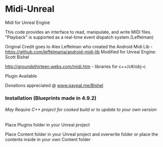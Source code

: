 # Midi-Unreal
Midi for Unreal Engine

This code provides an interface to read, manipulate, and write MIDI files. "Playback" is supported as a real-time event dispatch system.(Leffelman)

Original Credit goes to Alex Leffelman who created the Android Midi Lib - https://github.com/leffelmania/android-midi-lib
Modified for Unreal Engine: Scott Bishel

http://groundsthirteen.webs.com/midi.htm - libraries for c++/c#/obj-c

Plugin Available 

Donations appreciated @ www.paypal.me/Bishel

### Installation (Blueprints made in 4.9.2)

###### May Require C++ project for cooked build or to update to your own version



Place Plugins folder in your Unreal project

Place Content folder in your Unreal project and overwrite folder or place the contents inside in your own Content folder
